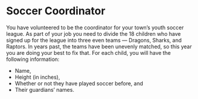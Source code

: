 # Soccer Coordinator

You have volunteered to be the coordinator for your town’s youth soccer league. As part of your job you need to divide the 18 children who have signed up for the league into three even teams — Dragons, Sharks, and Raptors. In years past, the teams have been unevenly matched, so this year you are doing your best to fix that. For each child, you will have the following information:

- Name,
- Height (in inches),
- Whether or not they have played soccer before, and
-  Their guardians’ names.

